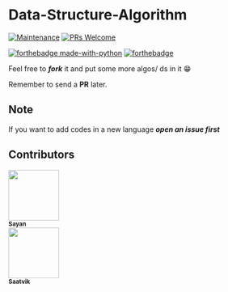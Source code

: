 # Data-Structure-Algorithm
[![Maintenance](https://img.shields.io/badge/Maintained%3F-yes-green.svg)](https://GitHub.com/Naereen/StrapDown.js/graphs/commit-activity)    [![PRs Welcome](https://img.shields.io/badge/PRs-welcome-brightgreen.svg?style=flat-square)](http://makeapullrequest.com)

[![forthebadge made-with-python](http://ForTheBadge.com/images/badges/made-with-python.svg)](https://www.python.org/)      [![forthebadge](https://forthebadge.com/images/badges/made-with-c-plus-plus.svg)](https://forthebadge.com)



Feel free to ***fork*** it and put some more algos/ ds in it 😁

Remember to send a **PR** later.


## Note
If you want to add codes in a new language ***open an issue first***



## Contributors

<td align="left"><a href="https://github.com/sayand0122"><img src="https://avatars1.githubusercontent.com/u/53222600?v=4" width="100px;" alt=""/><br /><sub><b>Sayan</b></sub></a><br /><a href="https://github.com/sayand0122/Data-Structures-Algorithms-DSA-/commits?author=sayand0122" ></td>
<td align="left"><a href="https://github.com/Saatvik-droid"><img src="https://avatars2.githubusercontent.com/u/55750489?s=400&v=4" width="100px;" alt=""/><br /><sub><b>Saatvik</b></sub></a><br /><a href="https://github.com/sayand0122/Data-Structures-Algorithms-DSA-/commits?author=Saatvik-droid" ></td>
  
